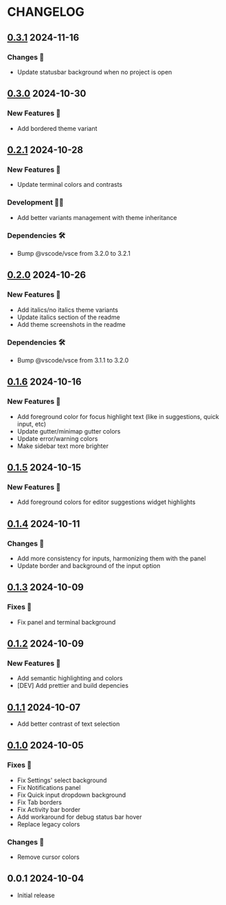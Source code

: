 # CHANGELOG

## [0.3.1] 2024-11-16

### Changes 💅

- Update statusbar background when no project is open

## [0.3.0] 2024-10-30

### New Features 🎉

- Add bordered theme variant

## [0.2.1] 2024-10-28

### New Features 🎉

- Update terminal colors and contrasts

### Development 🧑‍💻

- Add better variants management with theme inheritance

### Dependencies 🛠️

- Bump @vscode/vsce from 3.2.0 to 3.2.1

## [0.2.0] 2024-10-26

### New Features 🎉

- Add italics/no italics theme variants
- Update italics section of the readme
- Add theme screenshots in the readme

### Dependencies 🛠️

- Bump @vscode/vsce from 3.1.1 to 3.2.0

## [0.1.6] 2024-10-16

### New Features 🎉

- Add foreground color for focus highlight text (like in suggestions, quick input, etc)
- Update gutter/minimap gutter colors
- Update error/warning colors
- Make sidebar text more brighter

## [0.1.5] 2024-10-15

### New Features 🎉

- Add foreground colors for editor suggestions widget highlights

## [0.1.4] 2024-10-11

### Changes 💅

- Add more consistency for inputs, harmonizing them with the panel
- Update border and background of the input option

## [0.1.3] 2024-10-09

### Fixes 🐞

- Fix panel and terminal background

## [0.1.2] 2024-10-09

### New Features 🎉

- Add semantic highlighting and colors
- [DEV] Add prettier and build depencies

## [0.1.1] 2024-10-07

- Add better contrast of text selection

## [0.1.0] 2024-10-05

### Fixes 🐞

- Fix Settings' select background
- Fix Notifications panel
- Fix Quick input dropdown background
- Fix Tab borders
- Fix Activity bar border
- Add workaround for debug status bar hover
- Replace legacy colors

### Changes 💅

- Remove cursor colors

## 0.0.1 2024-10-04

- Initial release

[0.3.1]: https://github.com/nicolaerario/dark-modern-one/releases/tag/0.3.1
[0.3.0]: https://github.com/nicolaerario/dark-modern-one/releases/tag/0.3.0
[0.2.1]: https://github.com/nicolaerario/dark-modern-one/releases/tag/0.2.1
[0.2.0]: https://github.com/nicolaerario/dark-modern-one/releases/tag/0.2.0
[0.1.6]: https://github.com/nicolaerario/dark-modern-one/releases/tag/0.1.6
[0.1.5]: https://github.com/nicolaerario/dark-modern-one/releases/tag/0.1.5
[0.1.4]: https://github.com/nicolaerario/dark-modern-one/releases/tag/0.1.4
[0.1.3]: https://github.com/nicolaerario/dark-modern-one/releases/tag/0.1.3
[0.1.2]: https://github.com/nicolaerario/dark-modern-one/releases/tag/0.1.2
[0.1.1]: https://github.com/nicolaerario/dark-modern-one/releases/tag/0.1.1
[0.1.0]: https://github.com/nicolaerario/dark-modern-one/releases/tag/0.1.0
